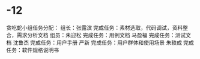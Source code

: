 # -12
贪吃蛇小组任务分配：
组长：张露滨  完成任务：素材选取，代码调试，资料整合，需求分析文档
组员：朱迎松  完成任务：用例文档
      马盈福 完成任务：测试文档
      沈鲁杰 完成任务：用户手册
      严新   完成任务：用户群体和使用场景
      朱轶成  完成任务：软件规格说明书
